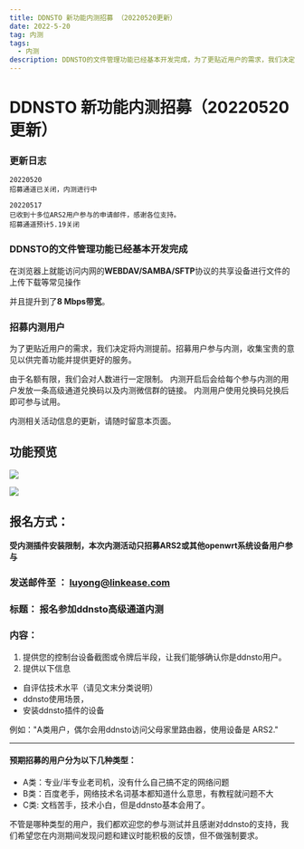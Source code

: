 ```yaml
---
title: DDNSTO 新功能内测招募 （20220520更新）
date: 2022-5-20
tag: 内测
tags: 
  - 内测 
description: DDNSTO的文件管理功能已经基本开发完成，为了更贴近用户的需求，我们决定将内测提前。招募用户参与内测，收集宝贵的意见以供完善功能并提供更好的服务。
---
```


# DDNSTO 新功能内测招募（20220520更新）

### 更新日志
```
20220520
招募通道已关闭，内测进行中

20220517
已收到十多位ARS2用户参与的申请邮件，感谢各位支持。
招募通道预计5.19关闭

```
### DDNSTO的文件管理功能已经基本开发完成
在浏览器上就能访问内网的**WEBDAV/SAMBA/SFTP**协议的共享设备进行文件的上传下载等常见操作

并且提升到了**8 Mbps带宽**。

### 招募内测用户
为了更贴近用户的需求，我们决定将内测提前。招募用户参与内测，收集宝贵的意见以供完善功能并提供更好的服务。
 
由于名额有限，我们会对人数进行一定限制。
内测开启后会给每个参与内测的用户发放一条高级通道兑换码以及内测微信群的链接。
内测用户使用兑换码兑换后即可参与试用。

内测相关活动信息的更新，请随时留意本页面。

## 功能预览

![](/assets/posts/ddnsto-filebrowser-console.png)

![](/assets/posts/ddnsto-filebrowser-snapshot.png)
 

## 报名方式：
**受内测插件安装限制，本次内测活动只招募ARS2或其他openwrt系统设备用户参与**
### 发送邮件至 ： luyong@linkease.com 
### 标题： 报名参加ddnsto高级通道内测

### 内容：
1. 提供您的控制台设备截图或令牌后半段，让我们能够确认你是ddnsto用户。
2. 提供以下信息
  - 自评估技术水平（请见文末分类说明）
  - ddnsto使用场景，
  - 安装ddnsto插件的设备
  
  例如："A类用户，偶尔会用ddnsto访问父母家里路由器，使用设备是 ARS2."


---
#### 预期招募的用户分为以下几种类型：

- A类：专业/半专业老司机，没有什么自己搞不定的网络问题
- B类：百度老手，网络技术名词基本都知道什么意思，有教程就问题不大
- C类: 文档苦手，技术小白，但是ddnsto基本会用了。

不管是哪种类型的用户，我们都欢迎您的参与测试并且感谢对ddnsto的支持，我们希望您在内测期间发现问题和建议时能积极的反馈，但不做强制要求。